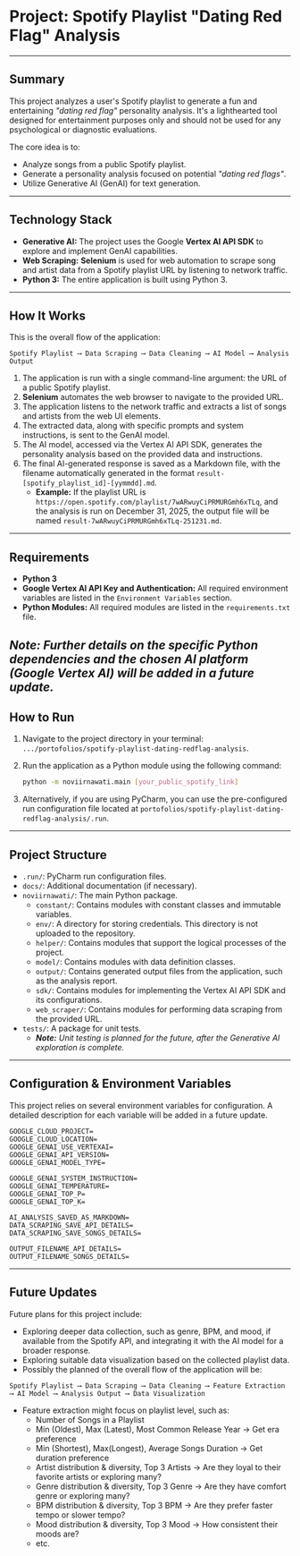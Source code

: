 # **Project: Spotify Playlist "Dating Red Flag" Analysis**

---

## **Summary**

This project analyzes a user's Spotify playlist to generate a fun and entertaining _"dating red flag"_ personality
analysis. It's a lighthearted tool designed for entertainment purposes only and should not be used for any psychological
or diagnostic evaluations.

The core idea is to:

* Analyze songs from a public Spotify playlist.
* Generate a personality analysis focused on potential _"dating red flags"_.
* Utilize Generative AI (GenAI) for text generation.

---

## **Technology Stack**

* **Generative AI:** The project uses the Google **Vertex AI API SDK** to explore and implement GenAI capabilities.
* **Web Scraping:** **Selenium** is used for web automation to scrape song and artist data from a Spotify playlist URL
  by listening to network traffic.
* **Python 3:** The entire application is built using Python 3.

---

## **How It Works**

This is the overall flow of the application:

```
Spotify Playlist ⟶ Data Scraping ⟶ Data Cleaning ⟶ AI Model ⟶ Analysis Output
```

1. The application is run with a single command-line argument: the URL of a public Spotify playlist.
2. **Selenium** automates the web browser to navigate to the provided URL.
3. The application listens to the network traffic and extracts a list of songs and artists from the web UI elements.
4. The extracted data, along with specific prompts and system instructions, is sent to the GenAI model.
5. The AI model, accessed via the Vertex AI API SDK, generates the personality analysis based on the provided data and
   instructions.
6. The final AI-generated response is saved as a Markdown file, with the filename automatically generated in the format
   `result-[spotify_playlist_id]-[yymmdd].md`.
    * **Example:** If the playlist URL is `https://open.spotify.com/playlist/7wARwuyCiPRMURGmh6xTLq`, and the analysis
      is run on December 31, 2025, the output file will be named `result-7wARwuyCiPRMURGmh6xTLq-251231.md`.

---

## **Requirements**

* **Python 3**
* **Google Vertex AI API Key and Authentication:** All required environment variables are listed in the
  `Environment Variables` section.
* **Python Modules:** All required modules are listed in the `requirements.txt` file.

***Note:*** *Further details on the specific Python dependencies and the chosen AI platform (Google Vertex AI) will be
added in a future update.*
---

## **How to Run**

1. Navigate to the project directory in your terminal: `.../portofolios/spotify-playlist-dating-redflag-analysis`.

2. Run the application as a Python module using the following command:

   ```bash
   python -m noviirnawati.main [your_public_spotify_link]
   ```

3. Alternatively, if you are using PyCharm, you can use the pre-configured run configuration file located at
   `portofolios/spotify-playlist-dating-redflag-analysis/.run`.

---

## **Project Structure**

* `.run/`: PyCharm run configuration files.
* `docs/`: Additional documentation (if necessary).
* `noviirnawati/`: The main Python package.
    * `constant/`: Contains modules with constant classes and immutable variables.
    * `env/`: A directory for storing credentials. This directory is not uploaded to the repository.
    * `helper/`: Contains modules that support the logical processes of the project.
    * `model/`: Contains modules with data definition classes.
    * `output/`: Contains generated output files from the application, such as the analysis report.
    * `sdk/`: Contains modules for implementing the Vertex AI API SDK and its configurations.
    * `web_scraper/`: Contains modules for performing data scraping from the provided URL.
* `tests/`: A package for unit tests.
    * ***Note:*** *Unit testing is planned for the future, after the Generative AI exploration is complete.*

---

## **Configuration & Environment Variables**

This project relies on several environment variables for configuration.
A detailed description for each variable will be added in a future update.

```dotenv
GOOGLE_CLOUD_PROJECT=
GOOGLE_CLOUD_LOCATION=
GOOGLE_GENAI_USE_VERTEXAI=
GOOGLE_GENAI_API_VERSION=
GOOGLE_GENAI_MODEL_TYPE=

GOOGLE_GENAI_SYSTEM_INSTRUCTION=
GOOGLE_GENAI_TEMPERATURE=
GOOGLE_GENAI_TOP_P=
GOOGLE_GENAI_TOP_K=

AI_ANALYSIS_SAVED_AS_MARKDOWN=
DATA_SCRAPING_SAVE_API_DETAILS=
DATA_SCRAPING_SAVE_SONGS_DETAILS=

OUTPUT_FILENAME_API_DETAILS=
OUTPUT_FILENAME_SONGS_DETAILS=
```

---

## **Future Updates**

Future plans for this project include:

* Exploring deeper data collection, such as genre, BPM, and mood, if available from the Spotify API, and integrating it
  with the AI model for a broader response.
* Exploring suitable data visualization based on the collected playlist data.
* Possibly the planned of the overall flow of the application will be:

```
Spotify Playlist ⟶ Data Scraping ⟶ Data Cleaning ⟶ Feature Extraction ⟶ AI Model ⟶ Analysis Output ⟶ Data Visualization
```

* Feature extraction might focus on playlist level, such as:
  - Number of Songs in a Playlist
  - Min (Oldest), Max (Latest), Most Common Release Year -> Get era preference
  - Min (Shortest), Max(Longest), Average Songs Duration -> Get duration preference
  - Artist distribution & diversity, Top 3 Artists -> Are they loyal to their favorite artists or exploring many?
  - Genre distribution & diversity, Top 3 Genre -> Are they have comfort genre or exploring many?
  - BPM distribution & diversity, Top 3 BPM -> Are they prefer faster tempo or slower tempo?
  - Mood distribution & diversity, Top 3 Mood -> How consistent their moods are?
  - etc.